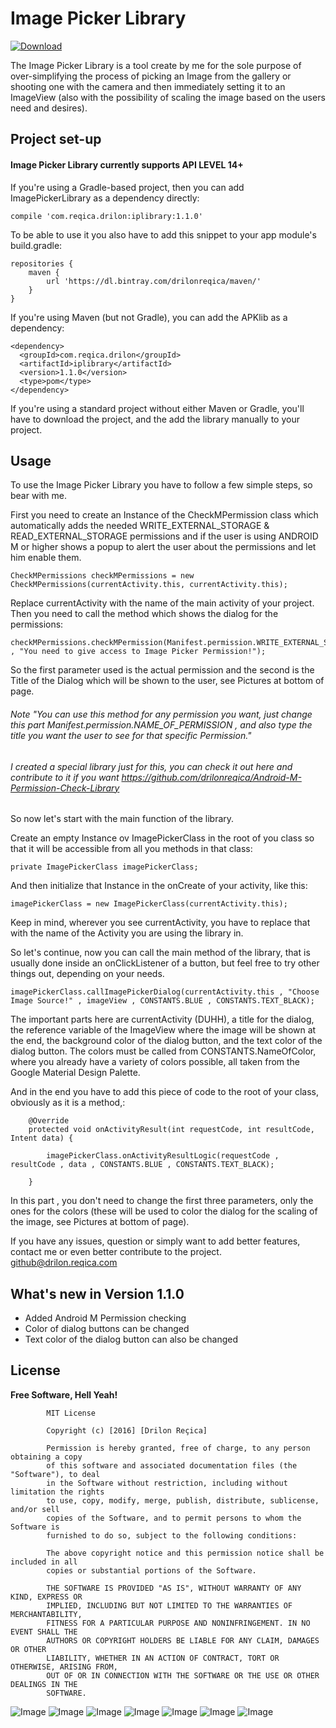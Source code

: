 # Image Picker Library

 [ ![Download](https://api.bintray.com/packages/drilonreqica/maven/image-picker-library/images/download.svg) ](https://bintray.com/drilonreqica/maven/image-picker-library/_latestVersion)

The Image Picker Library is a tool create by me for the sole purpose of over-simplifying the process of picking an Image from the gallery or shooting one with the camera and then immediately setting it to an ImageView (also with the possibility of scaling the image based on the users need and desires).

## Project set-up

#### Image Picker Library currently supports API LEVEL 14+

If you're using a Gradle-based project, then you can add ImagePickerLibrary as a dependency directly:

```
compile 'com.reqica.drilon:iplibrary:1.1.0'
```
To be able to use it you also have to add this snippet to your app module's build.gradle:
```
repositories {
    maven {
        url 'https://dl.bintray.com/drilonreqica/maven/'
    }
}
```
If you're using Maven (but not Gradle), you can add the APKlib as a dependency:
```
<dependency>
  <groupId>com.reqica.drilon</groupId>
  <artifactId>iplibrary</artifactId>
  <version>1.1.0</version>
  <type>pom</type>
</dependency>
```

If you're using a standard project without either Maven or Gradle, you'll have to download the project, and the add the library manually to your project.

## Usage

To use the Image Picker Library you have to follow a few simple steps, so bear with me.

First you need to create an Instance of the CheckMPermission class which automatically adds the needed WRITE_EXTERNAL_STORAGE & READ_EXTERNAL_STORAGE permissions and if the user is using ANDROID M or higher shows a popup to alert the user about the permissions and let him enable them.
```
CheckMPermissions checkMPermissions = new CheckMPermissions(currentActivity.this, currentActivity.this);
```
Replace currentActivity with the name of the main activity of your project.
Then you need to call the method which shows the dialog for the permissions:
```
checkMPermissions.checkMPermission(Manifest.permission.WRITE_EXTERNAL_STORAGE , "You need to give access to Image Picker Permission!");
```
So the first parameter used is the actual permission and the second is the Title of the Dialog which will be shown to the user, see Pictures at bottom of page.
###### Note "You can use this method for any permission you want, just change this part Manifest.permission.NAME_OF_PERMISSION , and also type the title you want the user to see for that specific Permission."

###### I created a special library just for this, you can check it out here and contribute to it if you want <https://github.com/drilonreqica/Android-M-Permission-Check-Library>

So now let's start with the main function of the library.

Create an empty Instance ov ImagePickerClass in the root of you class so that it will be accessible from all you methods in that class:
```
private ImagePickerClass imagePickerClass;
```
And then initialize that Instance in the onCreate of your activity, like this:
```
imagePickerClass = new ImagePickerClass(currentActivity.this);
```
Keep in mind, wherever you see currentActivity, you have to replace that with the name of the Activity you are using the library in.

So let's continue, now you can call the main method of the library, that is usually done inside an onClickListener of a button, but feel free to try other things out, depending on your needs.
```
imagePickerClass.callImagePickerDialog(currentActivity.this , "Choose Image Source!" , imageView , CONSTANTS.BLUE , CONSTANTS.TEXT_BLACK);
```     
The important parts here are currentActivity (DUHH), a title for the dialog, the reference variable of the ImageView where the image will be shown at the end, the background color of the dialog button, and the text color of the dialog button.
The colors must be called from CONSTANTS.NameOfColor, where you already have a variety of colors possible, all taken from the Google Material Design Palette.

And in the end you have to add this piece of code to the root of your class, obviously as it is a method,:
```
    @Override
    protected void onActivityResult(int requestCode, int resultCode, Intent data) {

        imagePickerClass.onActivityResultLogic(requestCode , resultCode , data , CONSTANTS.BLUE , CONSTANTS.TEXT_BLACK);

    }
```
In this part , you don't need to change the first three parameters, only the ones for the colors (these will be used to color the dialog for the scaling of the image, see Pictures at bottom of page).

If you have any issues, question or simply want to add better features, contact me or even better contribute to the project.
<github@drilon.reqica.com>

## What's new in Version 1.1.0

* Added Android M Permission checking
* Color of dialog buttons can be changed
* Text color of the dialog button can also be changed

License
----

**Free Software, Hell Yeah!**

```
        MIT License
        
        Copyright (c) [2016] [Drilon Reçica]

        Permission is hereby granted, free of charge, to any person obtaining a copy
        of this software and associated documentation files (the "Software"), to deal
        in the Software without restriction, including without limitation the rights
        to use, copy, modify, merge, publish, distribute, sublicense, and/or sell
        copies of the Software, and to permit persons to whom the Software is
        furnished to do so, subject to the following conditions:

        The above copyright notice and this permission notice shall be included in all
        copies or substantial portions of the Software.

        THE SOFTWARE IS PROVIDED "AS IS", WITHOUT WARRANTY OF ANY KIND, EXPRESS OR
        IMPLIED, INCLUDING BUT NOT LIMITED TO THE WARRANTIES OF MERCHANTABILITY,
        FITNESS FOR A PARTICULAR PURPOSE AND NONINFRINGEMENT. IN NO EVENT SHALL THE
        AUTHORS OR COPYRIGHT HOLDERS BE LIABLE FOR ANY CLAIM, DAMAGES OR OTHER
        LIABILITY, WHETHER IN AN ACTION OF CONTRACT, TORT OR OTHERWISE, ARISING FROM,
        OUT OF OR IN CONNECTION WITH THE SOFTWARE OR THE USE OR OTHER DEALINGS IN THE
        SOFTWARE.
```
![Image](http://drilon.reqica.com/imagepickerlibrary/screenshots/image_source_dialog1.png "Image Source Dialog")
![Image](http://drilon.reqica.com/imagepickerlibrary/screenshots/image_source_camera.png "Camera Source Image")
![Image](http://drilon.reqica.com/imagepickerlibrary/screenshots/image_scaling.png "Scaling Image")
![Image](http://drilon.reqica.com/imagepickerlibrary/screenshots/image_camera_showing.png "Showing Scaled Camera Image")
![Image](http://drilon.reqica.com/imagepickerlibrary/screenshots/image_source_gallery.png "Gallery Source Image")
![Image](http://drilon.reqica.com/imagepickerlibrary/screenshots/image_no_scaling.png "Not Scaling Image")
![Image](http://drilon.reqica.com/imagepickerlibrary/screenshots/image_gallery_showing.png "Showing not Scaled Gallery Image")
